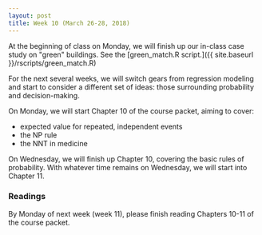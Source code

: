 ```yaml
---
layout: post
title: Week 10 (March 26-28, 2018)
---
```


At the beginning of class on Monday, we will finish up our in-class case study on "green" buildings.  See the [green_match.R script.]({{ site.baseurl }}/rscripts/green_match.R)

For the next several weeks, we will switch gears from regression modeling and start to consider a different set of ideas: those surrounding probability and decision-making.  

On Monday, we will start Chapter 10 of the course packet, aiming to cover:  
- expected value for repeated, independent events  
- the NP rule  
- the NNT in medicine  


On Wednesday, we will finish up Chapter 10, covering the basic rules of probability.  With whatever time remains on Wednesday, we will start into Chapter 11. 


### Readings

By Monday of next week (week 11), please finish reading Chapters 10-11 of the course packet.   

